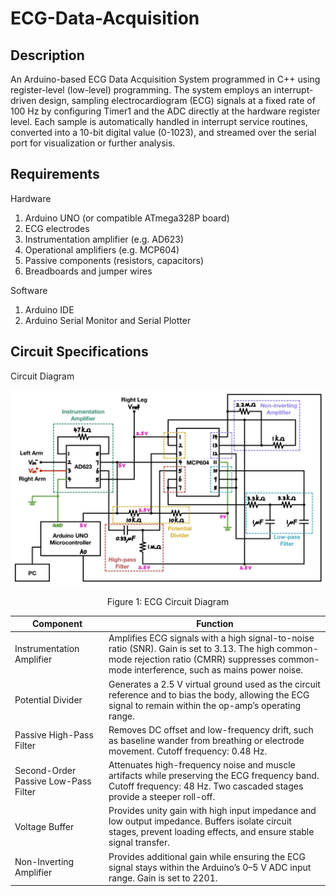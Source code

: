 # ECG-Data-Acquisition

## Description

An Arduino-based ECG Data Acquisition System programmed in C++ using register-level (low-level) programming. The system employs an interrupt-driven design, sampling electrocardiogram (ECG) signals at a fixed rate of 100 Hz by configuring Timer1 and the ADC directly at the hardware register level. Each sample is automatically handled in interrupt service routines, converted into a 10-bit digital value (0-1023), and streamed over the serial port for visualization or further analysis.

## Requirements

Hardware
1.	Arduino UNO (or compatible ATmega328P board)
2.	ECG electrodes
3.	Instrumentation amplifier (e.g. AD623)
4.	Operational amplifiers (e.g. MCP604)
5.	Passive components (resistors, capacitors)
6.	Breadboards and jumper wires

Software
1.	Arduino IDE
2.	Arduino Serial Monitor and Serial Plotter

## Circuit Specifications

Circuit Diagram

<p align="center">
  <kbd>
    <img width="660" src="https://github.com/kkaiiwen/ECG-Data-Acquisition/raw/main/ECG Circuit Diagram.jpg">
  </kbd>
</p>
<p align="center">
    <text> Figure 1: ECG Circuit Diagram </text>
</p>

| Component                          | Function                                                                                                                                                                                                 |
|------------------------------------|---------------------------------------------------------------------------------------------------------------------------------------------------------------------------------------------------------|
| Instrumentation Amplifier           | Amplifies ECG signals with a high signal-to-noise ratio (SNR). Gain is set to 3.13. The high common-mode rejection ratio (CMRR) suppresses common-mode interference, such as mains power noise.          |
| Potential Divider                   | Generates a 2.5 V virtual ground used as the circuit reference and to bias the body, allowing the ECG signal to remain within the op-amp’s operating range.                                            |
| Passive High-Pass Filter            | Removes DC offset and low-frequency drift, such as baseline wander from breathing or electrode movement. Cutoff frequency: 0.48 Hz.                                                                    |
| Second-Order Passive Low-Pass Filter| Attenuates high-frequency noise and muscle artifacts while preserving the ECG frequency band. Cutoff frequency: 48 Hz. Two cascaded stages provide a steeper roll-off.                                 |
| Voltage Buffer                      | Provides unity gain with high input impedance and low output impedance. Buffers isolate circuit stages, prevent loading effects, and ensure stable signal transfer.                                     |
| Non-Inverting Amplifier             | Provides additional gain while ensuring the ECG signal stays within the Arduino’s 0–5 V ADC input range. Gain is set to 2201.                                                                          |





